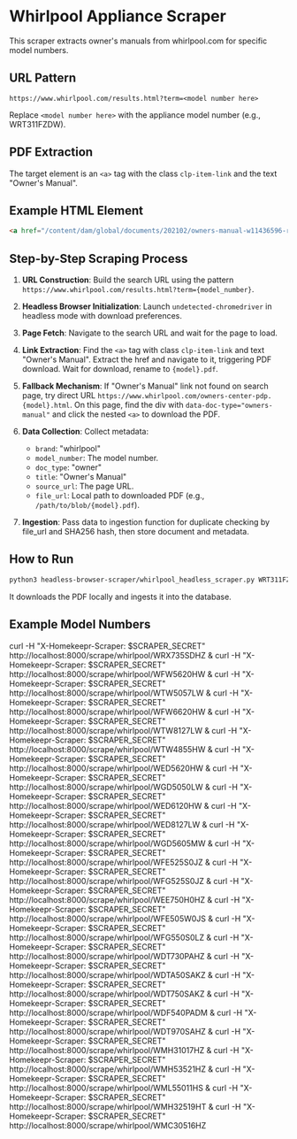 # Whirlpool Appliance Scraper

This scraper extracts owner's manuals from whirlpool.com for specific model numbers.

## URL Pattern
`https://www.whirlpool.com/results.html?term=<model number here>`

Replace `<model number here>` with the appliance model number (e.g., WRT311FZDW).

## PDF Extraction
The target element is an `<a>` tag with the class `clp-item-link` and the text "Owner's Manual".

## Example HTML Element
```html
<a href="/content/dam/global/documents/202102/owners-manual-w11436596-reva.pdf" class="clp-item-link" target="_blank">Owner's Manual</a>
```

## Step-by-Step Scraping Process

1.  **URL Construction**: Build the search URL using the pattern `https://www.whirlpool.com/results.html?term={model_number}`.

2.  **Headless Browser Initialization**: Launch `undetected-chromedriver` in headless mode with download preferences.

3.  **Page Fetch**: Navigate to the search URL and wait for the page to load.

4.  **Link Extraction**: Find the `<a>` tag with class `clp-item-link` and text "Owner's Manual". Extract the href and navigate to it, triggering PDF download. Wait for download, rename to `{model}.pdf`.

5.  **Fallback Mechanism**: If "Owner's Manual" link not found on search page, try direct URL `https://www.whirlpool.com/owners-center-pdp.{model}.html`. On this page, find the div with `data-doc-type="owners-manual"` and click the nested `<a>` to download the PDF.

6.  **Data Collection**: Collect metadata:
    * `brand`: "whirlpool"
    * `model_number`: The model number.
    * `doc_type`: "owner"
    * `title`: "Owner's Manual"
    * `source_url`: The page URL.
    * `file_url`: Local path to downloaded PDF (e.g., `/path/to/blob/{model}.pdf`).

7.  **Ingestion**: Pass data to ingestion function for duplicate checking by file_url and SHA256 hash, then store document and metadata.

## How to Run

```bash
python3 headless-browser-scraper/whirlpool_headless_scraper.py WRT311FZDW
```

It downloads the PDF locally and ingests it into the database.

## Example Model Numbers
curl -H "X-Homekeepr-Scraper: $SCRAPER_SECRET" http://localhost:8000/scrape/whirlpool/WRX735SDHZ  &
curl -H "X-Homekeepr-Scraper: $SCRAPER_SECRET" http://localhost:8000/scrape/whirlpool/WFW5620HW &
curl -H "X-Homekeepr-Scraper: $SCRAPER_SECRET" http://localhost:8000/scrape/whirlpool/WTW5057LW &
curl -H "X-Homekeepr-Scraper: $SCRAPER_SECRET" http://localhost:8000/scrape/whirlpool/WFW6620HW &
curl -H "X-Homekeepr-Scraper: $SCRAPER_SECRET" http://localhost:8000/scrape/whirlpool/WTW8127LW &
curl -H "X-Homekeepr-Scraper: $SCRAPER_SECRET" http://localhost:8000/scrape/whirlpool/WTW4855HW &
curl -H "X-Homekeepr-Scraper: $SCRAPER_SECRET" http://localhost:8000/scrape/whirlpool/WED5620HW &
curl -H "X-Homekeepr-Scraper: $SCRAPER_SECRET" http://localhost:8000/scrape/whirlpool/WGD5050LW &
curl -H "X-Homekeepr-Scraper: $SCRAPER_SECRET" http://localhost:8000/scrape/whirlpool/WED6120HW &
curl -H "X-Homekeepr-Scraper: $SCRAPER_SECRET" http://localhost:8000/scrape/whirlpool/WED8127LW &
curl -H "X-Homekeepr-Scraper: $SCRAPER_SECRET" http://localhost:8000/scrape/whirlpool/WGD5605MW &
curl -H "X-Homekeepr-Scraper: $SCRAPER_SECRET" http://localhost:8000/scrape/whirlpool/WFE525S0JZ  &
curl -H "X-Homekeepr-Scraper: $SCRAPER_SECRET" http://localhost:8000/scrape/whirlpool/WFG525S0JZ  &
curl -H "X-Homekeepr-Scraper: $SCRAPER_SECRET" http://localhost:8000/scrape/whirlpool/WEE750H0HZ  &
curl -H "X-Homekeepr-Scraper: $SCRAPER_SECRET" http://localhost:8000/scrape/whirlpool/WFE505W0JS  &
curl -H "X-Homekeepr-Scraper: $SCRAPER_SECRET" http://localhost:8000/scrape/whirlpool/WFG550S0LZ  &
curl -H "X-Homekeepr-Scraper: $SCRAPER_SECRET" http://localhost:8000/scrape/whirlpool/WDT730PAHZ  &
curl -H "X-Homekeepr-Scraper: $SCRAPER_SECRET" http://localhost:8000/scrape/whirlpool/WDTA50SAKZ  &
curl -H "X-Homekeepr-Scraper: $SCRAPER_SECRET" http://localhost:8000/scrape/whirlpool/WDT750SAKZ  &
curl -H "X-Homekeepr-Scraper: $SCRAPER_SECRET" http://localhost:8000/scrape/whirlpool/WDF540PADM  &
curl -H "X-Homekeepr-Scraper: $SCRAPER_SECRET" http://localhost:8000/scrape/whirlpool/WDT970SAHZ  &
curl -H "X-Homekeepr-Scraper: $SCRAPER_SECRET" http://localhost:8000/scrape/whirlpool/WMH31017HZ  &
curl -H "X-Homekeepr-Scraper: $SCRAPER_SECRET" http://localhost:8000/scrape/whirlpool/WMH53521HZ  &
curl -H "X-Homekeepr-Scraper: $SCRAPER_SECRET" http://localhost:8000/scrape/whirlpool/WML55011HS  &
curl -H "X-Homekeepr-Scraper: $SCRAPER_SECRET" http://localhost:8000/scrape/whirlpool/WMH32519HT  &
curl -H "X-Homekeepr-Scraper: $SCRAPER_SECRET" http://localhost:8000/scrape/whirlpool/WMC30516HZ

